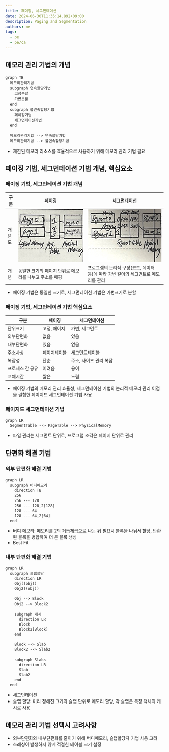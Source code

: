 ```yaml
---
title: 페이징, 세그먼테이션
date: 2024-06-30T11:35:14.892+09:00
description: Paging and Segmentation
authors: me
tags:
  - pe
  - pe/ca 
---
```


## 메모리 관리 기법의 개념

```mermaid
graph TB
  메모리관리기법
  subgraph 연속할당기법
    고정분할
    가변분할
  end
  subgraph 불연속할당기법
    페이징기법
    세그먼테이션기법
  end

  메모리관리기법 --> 연속할당기법
  메모리관리기법 --> 불연속할당기법
```

- 제한된 메모리 리소스를 효율적으로 사용하기 위해 메모리 관리 기법 필요

## 페이징 기법, 세그먼테이션 기법 개념, 핵심요소

### 페이징 기법, 세그먼테이션 기법 개념

| 구분 | 페이징 | 세그먼테이션 |
| --- | --- | --- |
| 개념도 | ![paging](./assets/paging.jpg) | ![segmentation](./assets/segmentation.jpg) |
| 개념 | 동일한 크기의 페이지 단위로 메모리를 나누고 주소를 매핑 | 프로그램의 논리적 구성(코드, 데이터 등)에 따라 가변 길이의 세그먼트로 메모리를 관리 |

- 페이징 기법은 동일한 크기로, 세그먼테이션 기법은 가변크기로 분할

### 페이징 기법, 세그먼테이션 기법 핵심요소

| 구분 | 페이징 | 세그먼테이션 |
| --- | --- | --- |
| 단위크기 | 고정, 페이지 | 가변, 세그먼트 |
| 외부단편화 | 없음 | 있음 |
| 내부단편화 | 있음 | 없음 |
| 주소사상 | 페이지테이블 | 세그먼트테이블 |
| 복잡성 | 단순 | 주소, 사이즈 관리 복잡 |
| 프로세스 간 공유 | 어려움  |용이 |
| 교체시간 | 짧은 | 느림 |

- 페이징 기법의 메모리 관리 효율성, 세그먼테이션 기법의 논리적 메모리 관리 이점을 결합한 페이지드 세그먼테이션 기법 사용

### 페이지드 세그먼테이션 기법

```mermaid
graph LR
  SegmentTable --> PageTable --> PhysicalMemory
```

- 파일 관리는 세그먼트 단위로, 프로그램 조각은 페이지 단위로 관리

## 단편화 해결 기법

### 외부 단편화 해결 기법

```mermaid
graph LR
  subgraph 버디메모리
    direction TB
    256
    256 --- 128
    256 --- 128_2[128]
    128 --- 64
    128 --- 64_2[64]
  end
```

- 버디 메모리: 메모리를 2의 거듭제곱으로 나눈 뒤 필요시 블록을 나눠서 할당, 반환된 블록을 병합하여 더 큰 블록 생성
- Best Fit

### 내부 단편화 해결 기법

```mermaid
graph LR
  subgraph 슬랩할당
    direction LR
    Obj((obj))
    Obj2((obj))

    Obj --> Block
    Obj2 --> Block2

    subgraph 캐시
      direction LR
      Block
      Block2[Block]
    end

    Block --> Slab
    Block2 --> Slab2

    subgraph Slabs
      direction LR
      Slab
      Slab2
    end
  end
```

- 세그먼테이션
- 슬랩 할당: 미리 정해진 크기의 슬랩 단위로 메모리 할당, 각 슬랩은 특정 객체의 캐시로 사용

## 메모리 관리 기법 선택시 고려사항

- 외부단편화와 내부단편화를 줄이기 위해 버디메모리, 슬랩할당자 기법 사용 고려
- 스레싱이 발생하지 않게 적절한 테이블 크기 설정
